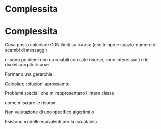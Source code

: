 # Complessita

# Complessita

Cosa posso calcolare CON limiti su risorse (ese tempo e spazio, numero di scambi di messaggi)

ci sono problemi non calcolabili con date risorse, sono interessanti e le risolvi con più risorse

Formano una gerarchia

Calcolare soluzioni aprossiamte

Problemi speciali che mi rappresentano l intere classe

come misurare le risorse

Non valutazione di uno specifico algoritmi o

Esistono modelli equivalenti per la calcolabila
